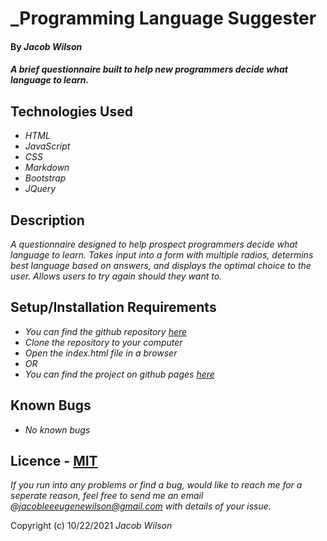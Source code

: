 # _Programming Language Suggester

#### By _**Jacob Wilson**_

#### _A brief questionnaire built to help new programmers decide what language to learn._

## Technologies Used

* _HTML_
* _JavaScript_
* _CSS_
* _Markdown_
* _Bootstrap_
* _JQuery_

## Description

_A questionnaire designed to help prospect programmers decide what language to learn. Takes input into a form with multiple radios, determins best language based on answers, and displays the optimal choice to the user. Allows users to try again should they want to._

## Setup/Installation Requirements

* _You can find the github repository [here](https://github.com/JLEWilson/programming_language_selector)_
* _Clone the repository to your computer_
* _Open the index.html file in a browser_
* _OR_
* _You can find the project on github pages [here](https://jlewilson.github.io/programming_language_selector/)_

## Known Bugs

* _No known bugs_

## Licence - [MIT](https://opensource.org/licenses/MIT)

_If you run into any problems or find a bug, would like to reach me for a seperate reason, feel free to send me an email @jacobleeeugenewilson@gmail.com with details of your issue._

Copyright (c) 10/22/2021 _Jacob Wilson_